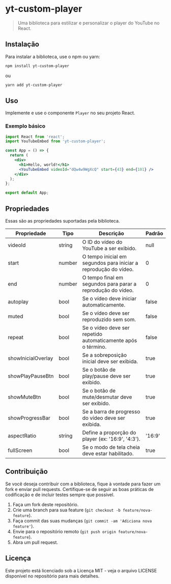 # yt-custom-player

> Uma biblioteca para estilizar e personalizar o player do YouTube no React.

## Instalação

Para instalar a biblioteca, use o npm ou yarn:

```bash
npm install yt-custom-player
```

ou

```bash
yarn add yt-custom-player
```

## Uso

Implemente e use o componente `Player` no seu projeto React.

### Exemplo básico

```jsx
import React from 'react';
import YouTubeEmbed from 'yt-custom-player';

const App = () => {
  return (
    <div>
      <h1>Hello, world!</h1>
      <YouTubeEmbed videoId="dQw4w9WgXcQ" start={43} end={101} />
    </div>
  );
};

export default App;
```


## Propriedades

Essas são as propriedades suportadas pela biblioteca.

| Propriedade        | Tipo    | Descrição                                                     | Padrão  |
|--------------------|---------|---------------------------------------------------------------|---------|
| videoId            | string  | O ID do vídeo do YouTube a ser exibido.                       | null    |
| start              | number  | O tempo inicial em segundos para iniciar a reprodução do vídeo.| 0       |
| end                | number  | O tempo final em segundos para parar a reprodução do vídeo.    | 0       |
| autoplay           | bool    | Se o vídeo deve iniciar automaticamente.                      | false   |
| muted              | bool    | Se o vídeo deve ser reproduzido sem som.                       | false   |
| repeat             | bool    | Se o vídeo deve ser repetido automaticamente após o término.   | false   |
| showInicialOverlay | bool    | Se a sobreposição inicial deve ser exibida.                    | true    |
| showPlayPauseBtn   | bool    | Se o botão de play/pause deve ser exibido.                     | true    |
| showMuteBtn        | bool    | Se o botão de mute/desmutar deve ser exibido.                  | true    |
| showProgressBar    | bool    | Se a barra de progresso do vídeo deve ser exibida.             | true    |
| aspectRatio        | string  | Define a proporção do player (ex: '16:9', '4:3').             | '16:9'  |
| fullScreen         | bool    | Se o modo de tela cheia deve estar habilitado.                 | true    |

## Contribuição

Se você deseja contribuir com a biblioteca, fique à vontade para fazer um fork e enviar pull requests. Certifique-se de seguir as boas práticas de codificação e de incluir testes sempre que possível.

1. Faça um fork deste repositório.
2. Crie uma branch para sua feature (`git checkout -b feature/nova-feature`).
3. Faça commit das suas mudanças (`git commit -am 'Adiciona nova feature'`).
4. Envie para o repositório remoto (`git push origin feature/nova-feature`).
5. Abra um pull request.

## Licença

Este projeto está licenciado sob a Licença MIT - veja o arquivo LICENSE disponível no repositório para mais detalhes.
